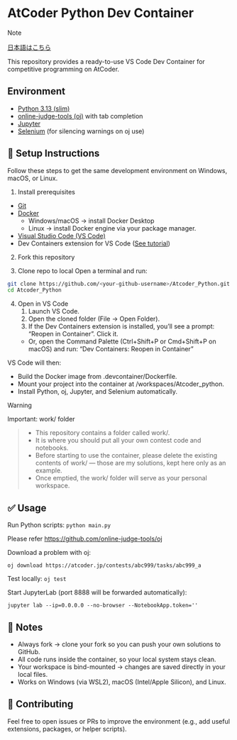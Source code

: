 # AtCoder Python Dev Container

> [!Note]
> [日本語はこちら](README_jpn.md)

This repository provides a ready-to-use VS Code Dev Container for competitive programming on AtCoder.

## Environment
- [Python 3.13 (slim)](https://hub.docker.com/layers/library/python/3.13-slim/images/sha256-cd4cb2ba193c13d36b59f01c9518d709b41b886388c3af2bbe7d7b29f15a303f)
- [online-judge-tools (oj)](https://pypi.org/project/online-judge-tools/)
 with tab completion
- [Jupyter](https://pypi.org/project/jupyter/)
- [Selenium](https://pypi.org/project/selenium/)
 (for silencing warnings on oj use)

## 🚀 Setup Instructions

Follow these steps to get the same development environment on Windows, macOS, or Linux.

1. Install prerequisites

- [Git](https://git-scm.com/)
- [Docker](https://docs.docker.com/get-started/get-docker/)
	- Windows/macOS → install Docker Desktop
	- Linux → install Docker engine via your package manager.
- [Visual Studio Code (VS Code)](https://code.visualstudio.com/)
- Dev Containers extension for VS Code ([See tutorial](https://code.visualstudio.com/docs/devcontainers/containers))

2. Fork this repository

3. Clone repo to local
Open a terminal and run:
```bash
git clone https://github.com/<your-github-username>/Atcoder_Python.git
cd Atcoder_Python
```

4. Open in VS Code
	1.  Launch VS Code.
	2.  Open the cloned folder (File → Open Folder).
	3. If the Dev Containers extension is installed, you’ll see a prompt:
“Reopen in Container”. Click it.
	- Or, open the Command Palette (Ctrl+Shift+P or Cmd+Shift+P on macOS) and run:
“Dev Containers: Reopen in Container”

VS Code will then:
- Build the Docker image from .devcontainer/Dockerfile.
- Mount your project into the container at /workspaces/Atcoder_python.
- Install Python, oj, Jupyter, and Selenium automatically.


> [!WARNING]
Important: work/ folder
> - This repository contains a folder called work/.
> - It is where you should put all your own contest code and notebooks.
> - Before starting to use the container, please delete the existing contents of work/ — those are my solutions, kept here only as an example.
> - Once emptied, the work/ folder will serve as your personal workspace.


## ✅ Usage
Run Python scripts:
`python main.py`


Please refer https://github.com/online-judge-tools/oj

Download a problem with oj:

`oj download https://atcoder.jp/contests/abc999/tasks/abc999_a`

Test locally:
`oj test`

Start JupyterLab (port 8888 will be forwarded automatically):

`jupyter lab --ip=0.0.0.0 --no-browser --NotebookApp.token=''`

## 🐳 Notes
- Always fork → clone your fork so you can push your own solutions to GitHub.
- All code runs inside the container, so your local system stays clean.
- Your workspace is bind-mounted → changes are saved directly in your local files.
- Works on Windows (via WSL2), macOS (Intel/Apple Silicon), and Linux.


## 🙌 Contributing

Feel free to open issues or PRs to improve the environment (e.g., add useful extensions, packages, or helper scripts).